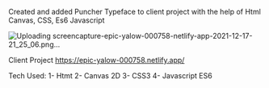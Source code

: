Created and added Puncher Typeface to client project with the help of Html Canvas, CSS, Es6 Javascript

![Uploading screencapture-epic-yalow-000758-netlify-app-2021-12-17-21_25_06.png…]()

Client Project https://epic-yalow-000758.netlify.app/

Tech Used:
1- Htmt
2- Canvas 2D
3- CSS3
4- Javascript ES6
